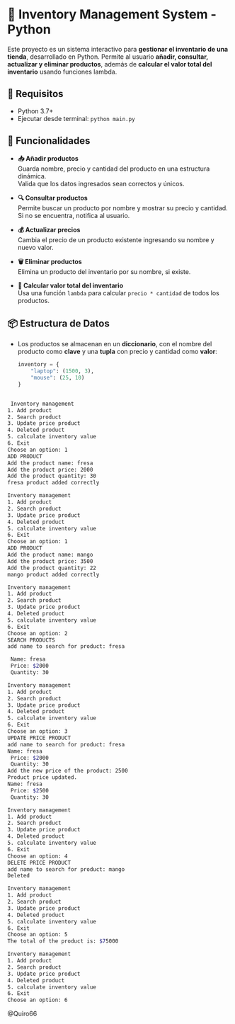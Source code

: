 # 🛒 Inventory Management System - Python

Este proyecto es un sistema interactivo para **gestionar el inventario de una tienda**, desarrollado en Python. Permite al usuario **añadir, consultar, actualizar y eliminar productos**, además de **calcular el valor total del inventario** usando funciones lambda.  

## 🧾 Requisitos

- Python 3.7+
- Ejecutar desde terminal: `python main.py`

## 🧠 Funcionalidades

- **📥 Añadir productos**  
  Guarda nombre, precio y cantidad del producto en una estructura dinámica.  
  Valida que los datos ingresados sean correctos y únicos.

- **🔍 Consultar productos**  
  Permite buscar un producto por nombre y mostrar su precio y cantidad.  
  Si no se encuentra, notifica al usuario.

- **💰 Actualizar precios**  
  Cambia el precio de un producto existente ingresando su nombre y nuevo valor.

- **🗑️ Eliminar productos**  
  Elimina un producto del inventario por su nombre, si existe.

- **🧮 Calcular valor total del inventario**  
  Usa una función `lambda` para calcular `precio * cantidad` de todos los productos.

## 📦 Estructura de Datos

- Los productos se almacenan en un **diccionario**, con el nombre del producto como **clave** y una **tupla** con precio y cantidad como **valor**:
  
  ```python
  inventory = {
      "laptop": (1500, 3),
      "mouse": (25, 10)
  }
 

```bash
 Inventory management
1. Add product
2. Search product
3. Update price product
4. Deleted product
5. calculate inventory value
6. Exit
Choose an option: 1
ADD PRODUCT
Add the product name: fresa
Add the product price: 2000
Add the product quantity: 30
fresa product added correctly

Inventory management
1. Add product
2. Search product
3. Update price product
4. Deleted product
5. calculate inventory value
6. Exit
Choose an option: 1
ADD PRODUCT
Add the product name: mango
Add the product price: 3500
Add the product quantity: 22
mango product added correctly

Inventory management
1. Add product
2. Search product
3. Update price product
4. Deleted product
5. calculate inventory value
6. Exit
Choose an option: 2
SEARCH PRODUCTS
add name to search for product: fresa

 Name: fresa
 Price: $2000
 Quantity: 30

Inventory management
1. Add product
2. Search product
3. Update price product
4. Deleted product
5. calculate inventory value
6. Exit
Choose an option: 3
UPDATE PRICE PRODUCT
add name to search for product: fresa
Name: fresa
 Price: $2000
 Quantity: 30
Add the new price of the product: 2500
Product price updated.
Name: fresa
 Price: $2500
 Quantity: 30

Inventory management
1. Add product
2. Search product
3. Update price product
4. Deleted product
5. calculate inventory value
6. Exit
Choose an option: 4
DELETE PRICE PRODUCT
add name to search for product: mango
Deleted

Inventory management
1. Add product
2. Search product
3. Update price product
4. Deleted product
5. calculate inventory value
6. Exit
Choose an option: 5
The total of the product is: $75000

Inventory management
1. Add product
2. Search product
3. Update price product
4. Deleted product
5. calculate inventory value
6. Exit
Choose an option: 6
```
@Quiro66
